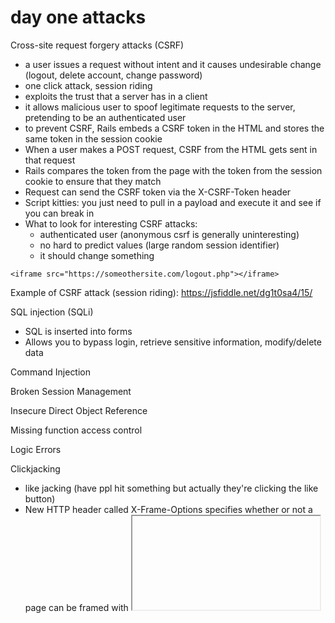 # day one attacks

Cross-site request forgery attacks (CSRF)

- a user issues a request without intent and it causes undesirable change (logout, delete account, change password)
- one click attack, session riding
- exploits the trust that a server has in a client
- it allows malicious user to spoof legitimate requests to the server, pretending to be an authenticated user
- to prevent CSRF, Rails embeds a CSRF token in the HTML and stores the same token in the session cookie
- When a user makes a POST request, CSRF from the HTML gets sent in that request
- Rails compares the token from the page with the token from the session cookie to ensure that they match
- Request can send the CSRF token via the X-CSRF-Token header
- Script kitties: you just need to pull in a payload and execute it and see if you can break in
- What to look for interesting CSRF attacks:
  - authenticated user (anonymous csrf is generally uninteresting)
  - no hard to predict values (large random session identifier)
  - it should change something
  
```
<iframe src="https://someothersite.com/logout.php"></iframe>
```

Example of CSRF attack (session riding): https://jsfiddle.net/dg1t0sa4/15/

SQL injection (SQLi)

- SQL is inserted into forms
- Allows you to bypass login, retrieve sensitive information, modify/delete data

Command Injection

Broken Session Management

Insecure Direct Object Reference

Missing function access control

Logic Errors

Clickjacking

- like jacking (have ppl hit something but actually they're clicking the like button)
- New HTTP header called X-Frame-Options specifies whether or not a page can be framed with <iframe> or similar tags
- Chrome and Safari do not support ALLOW-FROM and instead support a similar feature in CSP
- SAMEORIGIN has different behavior in Safari. Only the top level origin is checked (intermediate frames are ignored)
- I imagine Stripe needs to take this into consideration in order to do Stripe Elements (iframes)

Content Sniffing

- browsers can perform content sniffing to guess the right MIME type when Content Type isn't set or may have been set incorrectly
- When user uploaded or generated content is allowed, this is generated
- HTTP headers can be used to reduce the risk of content sniffing
- Content-Type header, X-Content-Type-Options: nosniff
- You could also treat the content as an attachment and download it as a file

